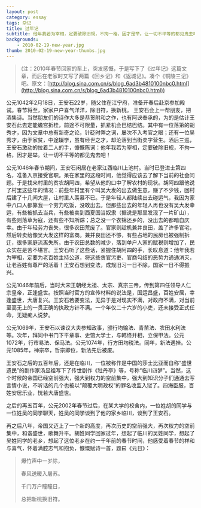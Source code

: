 ```yaml
---
layout: post
category: essay
tags: 杂记
title: 过年记
subtitle: 他年我若为宰相，定要破除旧规，不拘一格，因才是举。让一切不平等的都见鬼去吧！
backgrounds:
    - 2010-02-19-new-year.jpg
thumb: 2010-02-19-new-year-thumbs.jpg
---
```


>(注：2010年春节回家的车上，突发感慨，于是写下了《过年记》这篇文章，而后在老家时又写了两篇《回乡记》和《返城记》。凑个《铜陵三记》吧。原文：[http://blog.sina.com.cn/s/blog_6ad3b4810100nbc0.html](http://blog.sina.com.cn/s/blog_6ad3b4810100nbc0.html))

公元1042年2月18日，王安石22岁，随父住在江宁府，准备开春后赴京参加殿试。春节将至，家家户户喜气洋洋，除旧符，换新桃。 王安石会上一帮朋友，把酒集诗。当然朋友们的诗作大多是恭贺附和之作，也有阿谀奉承的，为的是估计王安石此去定能蟾宫折桂，前途不可限量，抓紧机会巴结巴结。其中有一位落第的胡秀才，因为文章中总有新奇之论，针砭时弊之词，屡次不入考官之眼；还有一位吴秀才，由于家贫，中途辍学，虽有经世之才，却沦落到当街卖字营生。酒后三巡，王安石激动的拉着二人的手，慷慨陈词：他年我若为宰相，定要破除旧规，不拘一格，因才是举。让一切不平等的都见鬼去吧！

公元1046年春节期间，王安石闲居在老家江西临川上池村。当时已登进士第四名，准备入京接受官职。呆在家里的这段时间，他觉得应该去了解下当前的社会问题。于是找来村里的贫农胡阿四，希望从他的口中了解农村的现状。胡阿四跟他说了村里这些年的情况：前些年村里有个叫吴大发的出去做生意，赚了不少钱，回村后建了十几间大屋，让村里人羡慕不已。于是年轻人都陆续出去碰运气，我因为家中八口人都靠我一个劳力吃饭，没敢出去。但那些出去的年轻人再也没有吴大发幸运，有些被抓去当兵，有些被卖到西夏国当奴隶（据说是那里发现了一片矿山），有些则落草为寇，还有些不知所踪；总之没一个衣锦还乡的，没出去的都暗自庆幸。由于年轻劳力丧失，很多农田荒废了。官家则趁机兼并良田，盖了许多官宅，然后转卖给像吴大发这样的富商。兼并良田还不够，有些占地的民房也被强制拆迁，很多家庭流离失所。由于农田总数的减少，落到单户人家的赋税则增加了，民众实在是苦不堪言。王安石听了这些话，紧握住胡阿四的手，长叹息道：他年我若为宰相，定要为老百姓主持公道，将这些贪官污吏、官商勾结的恶势力通通消灭，让老百姓有尊严的活着！王安石想到变法，成规旧习一日不除，国家一日不得振兴。

公元1046年前后，当时大宋王朝经太祖、太宗、真宗三帝，传到第四任领导人仁宗皇帝，正逢盛世。按照当时官方的宣传材料的说法是，国运昌盛，百姓安居，幸逢盛世，大唐复兴。王安石若要变法，无异于是对现实不满，对政府不满，对当前至高无上的一贯正确的执政方针不满。一个年仅二十六岁的小吏，还未接受正式任命，无疑痴人说梦。

公元1069年，王安石以谏议大夫参知政事，颁行均输法、青苗法、农田水利法等。次年，拜同中书门下平章事、史馆大学士，与韩绛并相，立保甲法。公元1072年，行市易法、保马法。公元1074年，行方田均税法。同年，新法遇挫。公元1085年，神宗卒，哲宗即位，新法先后被废。

王安石之后的五百年后，还是在临川，一位被称作是中国的莎士比亚而自称“盛世遗民”的剧作家汤显祖写下了传世剧作《牡丹亭》等，号称“临川四梦”。当然，这个时候的帝国已经空前强大，强大到权力的空前集中，强大到知识分子们通通去写言情小说，不听话的几个也被以“颠覆大明政权”的罪名收监入狱了。四海臣服，百姓安居乐业，恍若大唐盛世。

之后的再五百年，公元2002年春节过后，在某大学的校舍内，一位姓胡的同学与一位姓吴的同学聊天，姓吴的同学谈到了他的家乡临川，谈到了王安石。

再之后八年，帝国又迈上了一个新的高度，再次历史的空前强大，再次权力的空前集中，和谐盛世，歌舞升平。胡姓同学回家过年，想起了临川的吴姓同学，想起了吴姓同学的老乡，想起了这位老乡在约一千年前的春节时间，他感受着春节的祥和与喜气，怀着满腔志气和抱负，慷慨赋诗一首，题曰《元日》：

> 爆竹声中一岁除，
>
> 春风送暖入屠苏。
>
> 千门万户瞳瞳日，
>
> 总把新桃换旧符。
